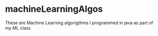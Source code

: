 # machineLearningAlgos
These are Machine Learning algorigthms I programmed in java as part of my ML class
